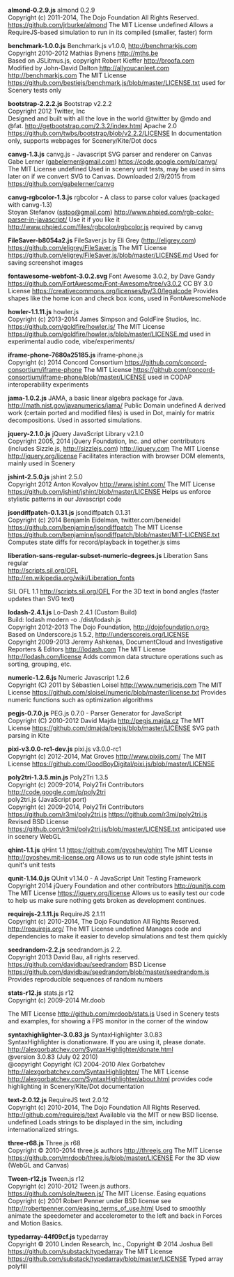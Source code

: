 **almond-0.2.9.js**
almond 0.2.9<br>Copyright (c) 2011-2014, The Dojo Foundation All Rights Reserved.
https://github.com/jrburke/almond
The MIT License  undefined
Allows a RequireJS-based simulation to run in its compiled (smaller, faster) form

**benchmark-1.0.0.js**
Benchmark.js v1.0.0, http://benchmarkjs.com<br>Copyright 2010-2012 Mathias Bynens http://mths.be<br>Based on JSLitmus.js, copyright Robert Kieffer http://broofa.com<br>Modified by John-David Dalton http://allyoucanleet.com
http://benchmarkjs.com
The MIT License  https://github.com/bestiejs/benchmark.js/blob/master/LICENSE.txt
used for Scenery tests only

**bootstrap-2.2.2.js**
Bootstrap v2.2.2<br>Copyright 2012 Twitter, Inc<br>Designed and built with all the love in the world @twitter by @mdo and @fat.
http://getbootstrap.com/2.3.2/index.html
Apache 2.0  https://github.com/twbs/bootstrap/blob/v2.2.2/LICENSE
In documentation only, supports webpages for Scenery/Kite/Dot docs

**canvg-1.3.js**
canvg.js - Javascript SVG parser and renderer on Canvas<br>Gabe Lerner (gabelerner@gmail.com)
https://code.google.com/p/canvg/
The MIT License  undefined
Used in scenery unit tests, may be used in sims later on if we convert SVG to Canvas. Downloaded 2/9/2015 from https://github.com/gabelerner/canvg

**canvg-rgbcolor-1.3.js**
rgbcolor - A class to parse color values (packaged with canvg-1.3)<br>Stoyan Stefanov (sstoo@gmail.com)
http://www.phpied.com/rgb-color-parser-in-javascript/
Use it if you like it  http://www.phpied.com/files/rgbcolor/rgbcolor.js
required by canvg

**FileSaver-b8054a2.js**
FileSaver.js by Eli Grey (http://eligrey.com)
https://github.com/eligrey/FileSaver.js
The MIT License  https://github.com/eligrey/FileSaver.js/blob/master/LICENSE.md
Used for saving screenshot images

**fontawesome-webfont-3.0.2.svg**
Font Awesome 3.0.2, by Dave Gandy
https://github.com/FortAwesome/Font-Awesome/tree/v3.0.2
CC BY 3.0 License  https://creativecommons.org/licenses/by/3.0/legalcode
Provides shapes like the home icon and check box icons, used in FontAwesomeNode

**howler-1.1.11.js**
howler.js<br>Copyright (c) 2013-2014 James Simpson and GoldFire Studios, Inc.
https://github.com/goldfire/howler.js/
The MIT License  https://github.com/goldfire/howler.js/blob/master/LICENSE.md
used in experimental audio code, vibe/experiments/

**iframe-phone-7680a25185.js**
iframe-phone.js<br>Copyright (c) 2014 Concord Consortium
https://github.com/concord-consortium/iframe-phone
The MIT License  https://github.com/concord-consortium/iframe-phone/blob/master/LICENSE
used in CODAP interoperability experiments

**jama-1.0.2.js**
JAMA, a basic linear algebra package for Java.
http://math.nist.gov/javanumerics/jama/
Public Domain  undefined
A derived work (certain ported and modified files) is used in Dot, mainly for matrix decompositions. Used in assorted simulations.

**jquery-2.1.0.js**
jQuery JavaScript Library v2.1.0<br>Copyright 2005, 2014 jQuery Foundation, Inc. and other contributors<br>(includes Sizzle.js, http://sizzlejs.com)
http://jquery.com
The MIT License  http://jquery.org/license
Facilitates interaction with browser DOM elements, mainly used in Scenery

**jshint-2.5.0.js**
jshint 2.5.0<br>Copyright 2012 Anton Kovalyov
http://www.jshint.com/
The MIT License  https://github.com/jshint/jshint/blob/master/LICENSE
Helps us enforce stylistic patterns in our Javascript code

**jsondiffpatch-0.1.31.js**
jsondiffpatch 0.1.31<br>Copyright (c) 2014 BenjamÌn Eidelman, twitter.com/beneidel
https://github.com/benjamine/jsondiffpatch
The MIT License  https://github.com/benjamine/jsondiffpatch/blob/master/MIT-LICENSE.txt
Computes state diffs for record/playback in together.js sims

**liberation-sans-regular-subset-numeric-degrees.js**
Liberation Sans regular<br>http://scripts.sil.org/OFL<br>http://en.wikipedia.org/wiki/Liberation_fonts

SIL OFL 1.1  http://scripts.sil.org/OFL
For the 3D text in bond angles (faster updates than SVG text)

**lodash-2.4.1.js**
Lo-Dash 2.4.1 (Custom Build)<br>Build: lodash modern -o ./dist/lodash.js<br>Copyright 2012-2013 The Dojo Foundation, http://dojofoundation.org><br>Based on Underscore.js 1.5.2, http://underscorejs.org/LICENSE<br>Copyright 2009-2013 Jeremy Ashkenas, DocumentCloud and Investigative Reporters & Editors
http://lodash.com
The MIT License  http://lodash.com/license
Adds common data structure operations such as sorting, grouping, etc.

**numeric-1.2.6.js**
Numeric Javascript 1.2.6<br>Copyright (C) 2011 by Sébastien Loisel
http://www.numericjs.com
The MIT License  https://github.com/sloisel/numeric/blob/master/license.txt
Provides numeric functions such as optimization algorithms

**pegjs-0.7.0.js**
PEG.js 0.7.0 - Parser Generator for JavaScript<br>Copyright (C) 2010-2012 David Majda
http://pegjs.majda.cz
The MIT License  https://github.com/dmajda/pegjs/blob/master/LICENSE
SVG path parsing in Kite

**pixi-v3.0.0-rc1-dev.js**
pixi.js v3.0.0-rc1<br>Copyright (c) 2012-2014, Mat Groves
http://www.pixijs.com/
The MIT License  https://github.com/GoodBoyDigital/pixi.js/blob/master/LICENSE


**poly2tri-1.3.5.min.js**
Poly2Tri 1.3.5<br>Copyright (c) 2009-2014, Poly2Tri Contributors<br>http://code.google.com/p/poly2tri<br>poly2tri.js (JavaScript port)<br>Copyright (c) 2009-2014, Poly2Tri Contributors<br>https://github.com/r3mi/poly2tri.js
https://github.com/r3mi/poly2tri.js
Revised BSD License  https://github.com/r3mi/poly2tri.js/blob/master/LICENSE.txt
anticipated use in scenery WebGL

**qhint-1.1.js**
qHint 1.1
https://github.com/gyoshev/qhint
The MIT License  http://gyoshev.mit-license.org
Allows us to run code style jshint tests in qunit's unit tests

**qunit-1.14.0.js**
QUnit v1.14.0 - A JavaScript Unit Testing Framework<br>Copyright 2014 jQuery Foundation and other contributors
http://qunitjs.com
The MIT License  https://jquery.org/license
Allows us to easily test our code to help us make sure nothing gets broken as development continues.

**requirejs-2.1.11.js**
RequireJS 2.1.11<br>Copyright (c) 2010-2014, The Dojo Foundation All Rights Reserved.
http://requirejs.org/
The MIT License  undefined
Manages code and dependencies to make it easier to develop simulations and test them quickly

**seedrandom-2.2.js**
seedrandom.js 2.2.<br>Copyright 2013 David Bau, all rights reserved.
https://github.com/davidbau/seedrandom
BSD License  https://github.com/davidbau/seedrandom/blob/master/seedrandom.js
Provides reproducible sequences of random numbers

**stats-r12.js**
stats.js r12<br>Copyright (c) 2009-2014 Mr.doob

The MIT License  http://github.com/mrdoob/stats.js
Used in Scenery tests and examples, for showing a FPS monitor in the corner of the window

**syntaxhighlighter-3.0.83.js**
SyntaxHighlighter 3.0.83<br>SyntaxHighlighter is donationware. If you are using it, please donate.<br>http://alexgorbatchev.com/SyntaxHighlighter/donate.html<br>@version 3.0.83 (July 02 2010)<br>@copyright Copyright (C) 2004-2010 Alex Gorbatchev
http://alexgorbatchev.com/SyntaxHighlighter/
The MIT License  http://alexgorbatchev.com/SyntaxHighlighter/about.html
provides code highlighting in Scenery/Kite/Dot documentation

**text-2.0.12.js**
RequireJS text 2.0.12<br>Copyright (c) 2010-2014, The Dojo Foundation All Rights Reserved.
http://github.com/requirejs/text
Available via the MIT or new BSD license.  undefined
Loads strings to be displayed in the sim, including internationalized strings.

**three-r68.js**
Three.js r68<br>Copyright &copy; 2010-2014 three.js authors
http://threejs.org
The MIT License  https://github.com/mrdoob/three.js/blob/master/LICENSE
For the 3D view (WebGL and Canvas)

**Tween-r12.js**
Tween.js r12<br>Copyright (c) 2010-2012 Tween.js authors.
https://github.com/sole/tween.js/
The MIT License. Easing equations Copyright (c) 2001 Robert Penner under BSD license  see http://robertpenner.com/easing_terms_of_use.html
Used to smoothly animate the speedometer and accelerometer to the left and back in Forces and Motion Basics.

**typedarray-44f09cf.js**
typedarray<br>Copyright &copy; 2010 Linden Research, Inc., Copyright &copy; 2014 Joshua Bell
https://github.com/substack/typedarray
The MIT License  https://github.com/substack/typedarray/blob/master/LICENSE
Typed array polyfill